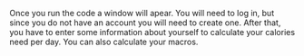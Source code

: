 Once you run the code a window will apear. You will need to log in, but since you do not have an account you will need to create one. 
After that, you have to enter some information about yourself to calculate your calories need per day. You can also calculate your macros.
